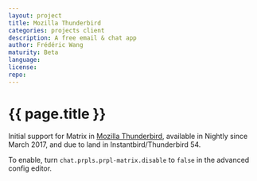 ```yaml
---
layout: project
title: Mozilla Thunderbird
categories: projects client
description: A free email & chat app
author: Frédéric Wang
maturity: Beta
language: 
license: 
repo: 
---
```


# {{ page.title }}
Initial support for Matrix in [Mozilla Thunderbird](https://www.mozilla.org/en-US/thunderbird/), available in Nightly since March 2017, and due to land in Instantbird/Thunderbird 54.

To enable, turn `chat.prpls.prpl-matrix.disable` to `false` in the advanced config editor.
